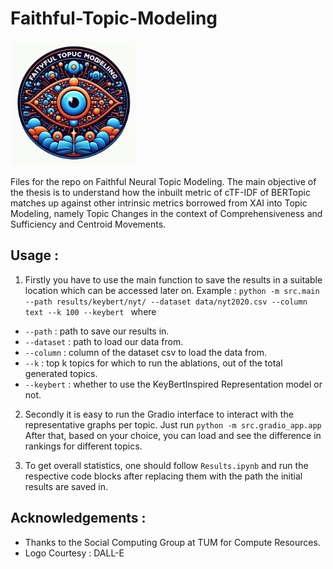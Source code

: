 # Faithful-Topic-Modeling

<img src="logo.jpeg" alt="Faithful and Interpretable Topic Modeling" width="200"/>

Files for the repo on Faithful Neural Topic Modeling. The main objective of the thesis is to understand how the inbuilt
metric of cTF-IDF of BERTopic matches up against other intrinsic metrics borrowed from XAI into Topic Modeling, namely 
Topic Changes in the context of Comprehensiveness and Sufficiency and Centroid Movements.

## Usage : 

1. Firstly you have to use the main function to save the results in a suitable location which can be accessed later on. 
Example : `python -m src.main --path results/keybert/nyt/ --dataset data/nyt2020.csv --column text --k 100 --keybert `
where 
- `--path` : path to save our results in.  
- `--dataset` : path to load our data from.  
- `--column` : column of the dataset csv to load the data from.  
- `--k` : top k topics for which to run the ablations, out of the total generated topics.  
- `--keybert` : whether to use the KeyBertInspired Representation model or not.

2. Secondly it is easy to run the Gradio interface to interact with the representative graphs per topic. 
Just run `python -m src.gradio_app.app`
After that, based on your choice, you can load and see the difference in rankings for different topics.

3. To get overall statistics, one should follow `Results.ipynb` and run the respective code blocks after replacing them with the path the initial results are saved in. 

## Acknowledgements : 

- Thanks to the Social Computing Group at TUM for Compute Resources. 
- Logo Courtesy : DALL-E
